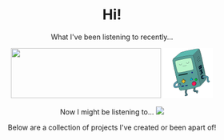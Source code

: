 <div align="center">
  <h1>Hi!</h1>
  <p>What I've been listening to recently...</p>
  <a href="https://spotify.jackson.gd/link"><img height="100" width="300" src="https://spotify.jackson.gd/svg" role="img"/></a>
  <img src="bmo-200.gif" height="100" width="100" />
  <p>Now I might be listening to... <img src="https://spotify.jackson.gd/daylist" height="25" /></p
  <p>Below are a collection of projects I've created or been apart of!</p>
</div>
